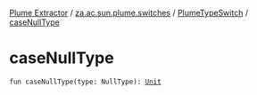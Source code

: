 [Plume Extractor](../../index.md) / [za.ac.sun.plume.switches](../index.md) / [PlumeTypeSwitch](index.md) / [caseNullType](./case-null-type.md)

# caseNullType

`fun caseNullType(type: NullType): `[`Unit`](https://kotlinlang.org/api/latest/jvm/stdlib/kotlin/-unit/index.html)